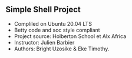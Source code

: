 ## Simple Shell Project

- Compliled on Ubuntu 20.04 LTS
- Betty code and soc style compliant
- Project source: Holberton School et Alx Africa
- Instructor: Julien Barbier
- Authors: Bright Uzosike & Eke Timothy.

